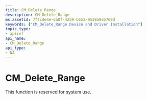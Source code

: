 ```yaml
---
title: CM_Delete_Range
description: CM_Delete_Range
ms.assetid: 7f4cde4e-6a0f-4259-b653-9538a9e5769d
keywords: ["CM_Delete_Range Device and Driver Installation"]
topic_type:
- apiref
api_name:
- CM_Delete_Range
api_type:
- NA
---
```


# CM_Delete_Range

This function is reserved for system use.





 

 





